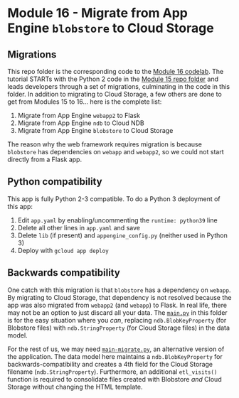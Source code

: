 # Module 16 - Migrate from App Engine `blobstore` to Cloud Storage

## Migrations

This repo folder is the corresponding code to the [Module 16 codelab](http://g.co/codelabs/pae-migrate-blobstore). The tutorial STARTs with the Python 2 code in the [Module 15 repo folder](/mod15-blobstore) and leads developers through a set of migrations, culminating in the code in this folder. In addition to migrating to Cloud Storage, a few others are done to get from Modules 15 to 16... here is the complete list:

1. Migrate from App Engine `webapp2` to Flask
1. Migrate from App Engine `ndb` to Cloud NDB
1. Migrate from App Engine `blobstore` to Cloud Storage

The reason why the web framework requires migration is because `blobstore` has dependencies on `webapp` and `webapp2`, so we could not start directly from a Flask app.

## Python compatibility

This app is fully Python 2-3 compatible. To do a Python 3 deployment of this app:

1. Edit `app.yaml` by enabling/uncommenting the `runtime: python39` line
1. Delete all other lines in `app.yaml` and save
1. Delete `lib` (if present) and `appengine_config.py` (neither used in Python 3)
1. Deploy with `gcloud app deploy`

## Backwards compatibility

One catch with this migration is that `blobstore` has a dependency on `webapp`. By migrating to Cloud Storage, that dependency is not resolved because the app was also migrated from `webapp2` (and `webapp`) to Flask. In real life, there may not be an option to just discard all your data. The [`main.py`](main.py) in this folder is for the easy situation where you _can_, replacing `ndb.BlobKeyProperty` (for Blobstore files) with `ndb.StringProperty` (for Cloud Storage files) in the data model.

For the rest of us, we may need [`main-migrate.py`](main-migrate.py), an alternative version of the application. The data model here maintains a `ndb.BlobKeyProperty` for backwards-compatibility and creates a 4th field for the Cloud Storage filename (`ndb.StringProperty`). Furthermore, an additional `etl_visits()` function is required to consolidate files created with Blobstore _and_ Cloud Storage without changing the HTML template.
